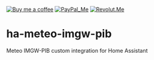 [![Buy me a coffee][buy-me-a-coffee-shield]][buy-me-a-coffee]
[![PayPal_Me][paypal-me-shield]][paypal-me]
[![Revolut.Me][revolut-me-shield]][revolut-me]


# ha-meteo-imgw-pib
Meteo IMGW-PIB custom integration for Home Assistant


[buy-me-a-coffee-shield]: https://img.shields.io/static/v1.svg?label=%20&message=Buy%20me%20a%20coffee&color=6f4e37&logo=buy%20me%20a%20coffee&logoColor=white
[buy-me-a-coffee]: https://www.buymeacoffee.com/QnLdxeaqO
[paypal-me-shield]: https://img.shields.io/static/v1.svg?label=%20&message=PayPal.Me&logo=paypal
[paypal-me]: https://www.paypal.me/bieniu79
[revolut-me]: https://revolut.me/maciejbieniek
[revolut-me-shield]: https://img.shields.io/static/v1.svg?label=%20&message=Revolut&logo=revolut